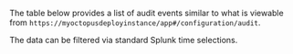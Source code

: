 The table below provides a list of audit events similar to what is viewable from `https://myoctopusdeployinstance/app#/configuration/audit`.

The data can be filtered via standard Splunk time selections.  
